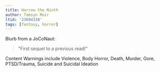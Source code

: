 ```yaml
---
title: Harrow the Ninth
author: Tamsyn Muir
ltid: '23694338'
tags: [fantasy, horror]
---
```


Blurb from a JoCoNaut:

> "First sequel to a previous read!"

Content Warnings include Violence, Body Horror, Death, Murder, Gore,
PTSD/Trauma, Suicide and Suicidal Ideation
